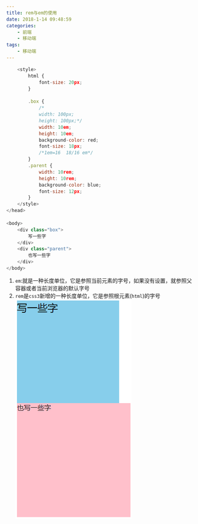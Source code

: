 ```yaml
---
title: rem与em的使用
date: 2018-1-14 09:48:59
categories:
    - 前端
    - 移动端
tags:
    - 移动端
---
```

```javascript
    <style>
        html {
            font-size: 20px;
        }

        .box {
            /*
            width: 100px;
            height: 100px;*/
            width: 10em;
            height: 10em;
            background-color: red;
            font-size: 18px;
            /*1em=16  18/16 em*/
        }
        .parent {
            width: 10rem;
            height: 10rem;
            background-color: blue;
            font-size: 12px;
        }
    </style>
</head>

<body>
    <div class="box">
        写一些字
    </div>
    <div class="parent">
        也写一些字
    </div>
</body>
```
1. `em`:就是一种长度单位，它是参照当前元素的字号，如果没有设置，就参照父容器或者当前浏览器的默认字号
2. `rem`是`css3`新增的一种长度单位，它是参照根元素(`html`)的字号
![rem与em](/img/rem.png)
